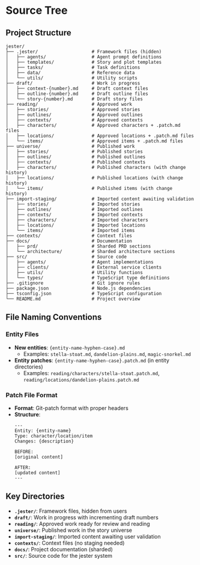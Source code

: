 # Source Tree

## Project Structure

```
jester/
├── .jester/                    # Framework files (hidden)
│   ├── agents/                 # Agent prompt definitions
│   ├── templates/              # Story and plot templates
│   ├── tasks/                  # Task definitions
│   ├── data/                   # Reference data
│   └── utils/                  # Utility scripts
├── draft/                      # Work in progress
│   ├── context-{number}.md     # Draft context files
│   ├── outline-{number}.md     # Draft outline files
│   └── story-{number}.md       # Draft story files
├── reading/                    # Approved work
│   ├── stories/                # Approved stories
│   ├── outlines/               # Approved outlines
│   ├── contexts/               # Approved contexts
│   ├── characters/             # Approved characters + .patch.md files
│   ├── locations/              # Approved locations + .patch.md files
│   └── items/                  # Approved items + .patch.md files
├── universe/                   # Published work
│   ├── stories/                # Published stories
│   ├── outlines/               # Published outlines
│   ├── contexts/               # Published contexts
│   ├── characters/             # Published characters (with change history)
│   ├── locations/              # Published locations (with change history)
│   └── items/                  # Published items (with change history)
├── import-staging/             # Imported content awaiting validation
│   ├── stories/                # Imported stories
│   ├── outlines/               # Imported outlines
│   ├── contexts/               # Imported contexts
│   ├── characters/             # Imported characters
│   ├── locations/              # Imported locations
│   └── items/                  # Imported items
├── contexts/                   # Context files
├── docs/                       # Documentation
│   ├── prd/                    # Sharded PRD sections
│   └── architecture/           # Sharded architecture sections
├── src/                        # Source code
│   ├── agents/                 # Agent implementations
│   ├── clients/                # External service clients
│   ├── utils/                  # Utility functions
│   └── types/                  # TypeScript type definitions
├── .gitignore                  # Git ignore rules
├── package.json                # Node.js dependencies
├── tsconfig.json               # TypeScript configuration
└── README.md                   # Project overview
```

## File Naming Conventions

### Entity Files
- **New entities**: `{entity-name-hyphen-case}.md`
  - Examples: `stella-stoat.md`, `dandelion-plains.md`, `magic-snorkel.md`
- **Entity patches**: `{entity-name-hyphen-case}.patch.md` (in entity directories)
  - Examples: `reading/characters/stella-stoat.patch.md`, `reading/locations/dandelion-plains.patch.md`

### Patch File Format
- **Format**: Git-patch format with proper headers
- **Structure**: 
  ```
  ---
  Entity: {entity-name}
  Type: character/location/item
  Changes: {description}
  
  BEFORE:
  [original content]
  
  AFTER:
  [updated content]
  ---
  ```

## Key Directories

- **`.jester/`**: Framework files, hidden from users
- **`draft/`**: Work in progress with incrementing draft numbers
- **`reading/`**: Approved work ready for review and reading
- **`universe/`**: Published work in the story universe
- **`import-staging/`**: Imported content awaiting user validation
- **`contexts/`**: Context files (no staging needed)
- **`docs/`**: Project documentation (sharded)
- **`src/`**: Source code for the jester system

